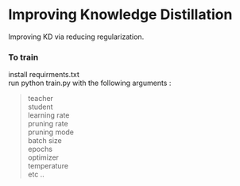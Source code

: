 # Improving Knowledge Distillation
Improving KD via reducing regularization.


### To train


install requirments.txt <br/>
run python train.py with the following arguments : <br/>
  > teacher <br/>
  > student <br/>
  > learning rate <br/>
  > pruning rate <br/>
  > pruning mode <br/>
  > batch size <br/>
  > epochs <br/>
  > optimizer <br/>
  > temperature <br/>
  > etc .. <br/>
  

   

